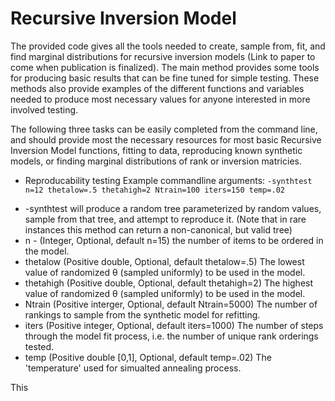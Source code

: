 # Recursive Inversion Model
 
The provided code gives all the tools needed to create, sample from, fit, and find marginal distributions for recursive inversion models (Link to paper to come when publication is finalized). The main method provides some tools for producing basic results that can be fine tuned for simple testing. These methods also provide examples of the different functions and variables needed to produce most necessary values for anyone interested in more involved testing.

The following three tasks can be easily completed from the command line, and should provide most the necessary resources for most basic Recursive Inversion Model functions, fitting to data, reproducing known synthetic models, or finding marginal distributions of rank or inversion matricies. 

- Reproducability testing
Example commandline arguments:
`-synthtest n=12 thetalow=.5 thetahigh=2 Ntrain=100 iters=150 temp=.02`
* -synthtest will produce a random tree parameterized by random values, sample from that tree, and attempt to reproduce it. (Note that in rare instances this method can return a non-canonical, but valid tree)
 * n - (Integer, Optional, default n=15) the number of items to be ordered in the model.
 * thetalow (Positive double, Optional, default thetalow=.5) The lowest value of randomized θ (sampled uniformly) to be used in the model.
 * thetahigh (Positive double, Optional, default thetahigh=2) The highest value of randomized θ (sampled uniformly) to be used in the model.
 * Ntrain (Positive interger, Optional, default Ntrain=5000) The number of rankings to sample from the synthetic model for refitting.
 * iters (Positive integer, Optional, default iters=1000) The number of steps through the model fit process, i.e. the number of unique rank orderings tested.
 * temp (Positive double [0,1], Optional, default temp=.02) The 'temperature' used for simualted annealing process.



This 
